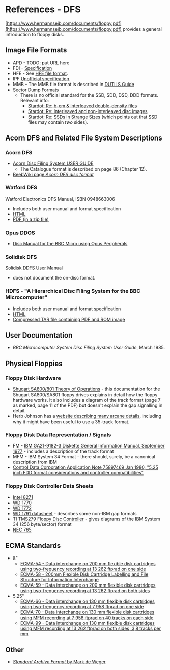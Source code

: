 # References - DFS

[https://www.hermannseib.com/documents/floppy.pdf](https://www.hermannseib.com/documents/floppy.pdf)
provides a general introduction to floppy disks.

## Image File Formats

* APD - TODO: put URL here
* FDI - [Specification](http://www.oldskool.org/disk2fdi/files/FDISPEC.pdf)
* HFE - See [HFE file format](https://hxc2001.com/download/floppy_drive_emulator/SDCard_HxC_Floppy_Emulator_HFE_file_format.pdf).
* IPF [Unofficial specification](http://info-coach.fr/atari/documents/_mydoc/IPF-Documentation.pdf).
* MMB - The MMB file format is described in [DUTILS Guide](https://nanopdf.com/download/http-mmbeebmysitewanadoo-memberscouk-dutils-guide-04_pdf)
* Sector Dump Formats
   * There is no official standard for the SSD, SDD, DSD, DDD
     formats.  Relevant info:
      * [Stardot: Re: b-em & interleaved double-density
        files](https://stardot.org.uk/forums/viewtopic.php?f=4&t=19742&p=275195&hilit=DSD+format#p275601)
	  * [Stardot: Re: Interleaved and non-interleaved disc
        images](https://stardot.org.uk/forums/viewtopic.php?f=2&t=9815&p=116413&hilit=sequential+sided+disc#p116413)
      * [Stardot: Re: SSDs in Strange
        Sizes](https://stardot.org.uk/forums/viewtopic.php?f=4&t=15651&p=214122&hilit=sequential+sided+disc#p214122)
        (which points out that SSD files may contain _two_ sides).


## Acorn DFS and Related File System Descriptions

### Acorn DFS
* [Acorn Disc Filing System USER
     GUIDE](http://chrisacorns.computinghistory.org.uk/docs/Acorn/Manuals/Acorn_DiscSystemUGI2.pdf)
   * The Catalogue format is described on page 86 (Chapter 12).
* [BeebWiki page _Acorn DFS disc format_](http://beebwiki.mdfs.net/Acorn_DFS_disc_format)

### Watford DFS
Watford Electronics DFS Manual, ISBN 0948663006

* Includes both user manual and format specification
* [HTML](https://acorn.huininga.nl/pub/unsorted/manuals/Watford%20DFS-Manual/WE_DFS_manual.html)
* [PDF (in a zip file)](http://bbc.nvg.org/doc/WatfordDFS-manual.zip)

### Opus DDOS
* [Disc Manual for the BBC Micro using Opus Peripherals](http://chrisacorns.computinghistory.org.uk/docs/Opus/Opus_DDOS.pdf)

### Solidisk DFS
[Solidisk DDFS User
Manual](http://chrisacorns.computinghistory.org.uk/docs/Solidisk/Solidisk_DiskFilingSystem.pdf)
- does not document the on-disc format.

### HDFS - "A Hierarchical Disc Filing System for the BBC Microcomputer"

* Includes both user manual and format specification
* [HTML](http://knackered.org/angus/beeb/hdfs.html)
* [Compressed TAR file containing PDF and ROM image](ftp://ftp.knackered.org/pub/angus/BBC/hdfs.tar.gz)


## User Documentation

   * _BBC Microcomputer System Disc Filing System User Guide_, March 1985.


## Physical Floppies

### Floppy Disk Hardware

* [Shugart SA800/801 Theory of
  Operations](http://www.mirrorservice.org/sites/www.bitsavers.org/pdf/shugart/SA8xx/50664-0_SA800_801_Theory_of_Operations_Apr76.pdf) -
  this documentation for the Shugart SA800/SA801 floppy drives explains in detail how the floppy hardware works. It also includes a diagram of the track format (page 7 as marked, page 11 of the PDF) but doesn't explain the gap signalling in detail.
* Herb Johnson has a [website describing many arcane
  details](http://www.retrotechnology.com/herbs_stuff/drive.html),
  including why it might have been useful to use a 35-track format.



### Floppy Disk Data Representation / Signals

* FM - [IBM GA21-9182-3 Diskette General Information Manual, September
  1977](http://www.bitsavers.org/pdf/ibm/floppy/GA21-9182-3_Diskette_General_Information_Manual_Sep77.pdf) -
  includes a description of the track format
* MFM - IBM System 34 Format - there should, surely, be a canonical
  description from IBM
* [Control Data Corporation Application Note 75897469 Jan 1980, "5.25 inch FDD format considerations and controller compatibilities"](https://archive.org/details/bitsavers_cdcdiscsflDFmtJan80_3167476/mode/2up)

### Floppy Disk Controller Data Sheets

* [Intel 8271](http://www.nj7p.org/Manuals/PDFs/Intel/AFN-00223B.pdf)
* [WD 1770](https://datasheetspdf.com/datasheet/WD1770.html)
* [WD 1772](https://datasheetspdf.com/pdf/1311813/WesternDigital/WD1772/1)
* [WD 1791 datasheet](http://www.proteus-international.fr/userfiles/downloads/Datasheets/Western%20Digital%20FD1791.pdf) - describes some non-IBM gap formats
* [TI TMS279 Floppy Disc Controller](https://pdf1.alldatasheet.com/datasheet-pdf/view/29028/TI/TMS279X.html) - gives diagrams of the IBM System 34 (256 byte/sector) format
* [NEC 765](http://www.classiccmp.org/dunfield/r/765.pdf)

## ECMA Standards

*  8"
   *  [ECMA-54 - Data interchange on 200 mm flexible disk cartridges using two-frequency recording at 13 262 ftprad on one side](http://dev.ecma-international.org/publications-and-standards/standards/ecma-54/)
   *  [ECMA-58 - 200mm Flexible Disk Cartridge Labelling and File Structure for Information Interchange](http://dev.ecma-international.org/publications-and-standards/standards/ecma-58/)
   *  [ECMA-59 - Data interchange on 200 mm flexible disk cartridges using two-frequency recording at 13 262 ftprad on both sides](http://dev.ecma-international.org/publications-and-standards/standards/ecma-59/)
* 5.25"
   *  [ECMA-66 - Data interchange on 130 mm flexible disk cartridges using two-frequency recording at 7 958 ftprad on one side](http://dev.ecma-international.org/publications-and-standards/standards/ecma-66/)
   *  [ECMA-70 - Data interchange on 130 mm flexible disk cartridges using MFM recording at 7 958 ftprad on 40 tracks on each side](http://dev.ecma-international.org/publications-and-standards/standards/ecma-70/)
   *  [ECMA-99 - Data interchange on 130 mm flexible disk cartridges using MFM recording at 13 262 ftprad on both sides, 3,8 tracks per mm](http://dev.ecma-international.org/publications-and-standards/standards/ecma-99/)

## Other

* [_Standard Archive Format_ by Mark de Weger](
  http://archive.retro-kit.co.uk/bbc.nvg.org/std-format.php3.html)
